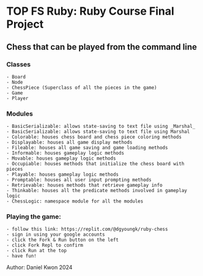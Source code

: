 # TOP FS Ruby: Ruby Course Final Project

## Chess that can be played from the command line

### Classes
    - Board
    - Node
    - ChessPiece (Superclass of all the pieces in the game)
    - Game
    - Player

### Modules
    - BasicSerializable: allows state-saving to text file using _Marshal_
    - BasicSerializable: allows state-saving to text file using Marshal
    - Colorable: houses chess board and chess piece coloring methods
    - Displayable: houses all game display methods
    - Fileable: houses all game saving and game loading methods
    - Informable: houses gameplay logic methods
    - Movable: houses gameplay logic methods
    - Occupiable: houses methods that initialize the chess board with pieces
    - Playable: houses gameplay logic methods
    - Promptable: houses all user input prompting methods
    - Retrievable: houses methods that retrieve gameplay info
    - Thinkable: houses all the predicate methods involved in gameplay logic
    - ChessLogic: namespace module for all the modules

### Playing the game:
    - follow this link: https://replit.com/@dgyoungk/ruby-chess
    - sign in using your google accounts
    - click the Fork & Run button on the left
    - click Fork Repl to confirm
    - click Run at the top
    - have fun! 



Author: Daniel Kwon 2024
